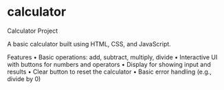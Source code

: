 # calculator
Calculator Project

A basic calculator built using HTML, CSS, and JavaScript.

Features
	•	Basic operations: add, subtract, multiply, divide
	•	Interactive UI with buttons for numbers and operators
	•	Display for showing input and results
	•	Clear button to reset the calculator
	•	Basic error handling (e.g., divide by 0)
